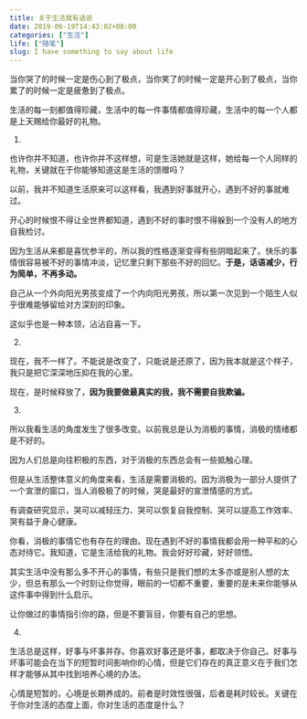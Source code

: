 ```yaml
---
title: 关于生活我有话说
date: 2019-06-19T14:43:02+08:00
categories: ["生活"]
life: ["随笔"]
slug: I have something to say about life
---
```


当你哭了的时候一定是伤心到了极点，当你笑了的时候一定是开心到了极点，当你累了的时候一定是疲惫到了极点。

生活的每一刻都值得珍藏，生活中的每一件事情都值得珍藏，生活中的每一个人都是上天赐给你最好的礼物。

1.

也许你并不知道，也许你并不这样想，可是生活她就是这样，她给每一个人同样的礼物，关键就在于你能够知道这是生活的馈赠吗？

以前，我并不知道生活原来可以这样看，我遇到好事就开心，遇到不好的事就难过。

开心的时候恨不得让全世界都知道，遇到不好的事时恨不得躲到一个没有人的地方自我检讨。

因为生活从来都是喜忧参半的，所以我的性格逐渐变得有些阴暗起来了。快乐的事情很容易被不好的事情冲淡，记忆里只剩下那些不好的回忆。**于是，话语减少，行为简单，不再多动。**

自己从一个外向阳光男孩变成了一个内向阳光男孩，所以第一次见到一个陌生人似乎很难能够留给对方深刻的印象。

这似乎也是一种本领，沾沾自喜一下。

2.

现在，我不一样了。不能说是改变了，只能说是还原了，因为我本就是这个样子，我只是把它深深地压抑在我的心里。

现在，是时候释放了，**因为我要做最真实的我，我不需要自我欺骗。**

3.

所以我看生活的角度发生了很多改变。以前我总是认为消极的事情，消极的情绪都是不好的。

因为人们总是向往积极的东西，对于消极的东西总会有一些抵触心理。

但是从生活整体意义的角度来看，生活是需要消极的。因为消极为一部分人提供了一个宣泄的窗口，当人消极极了的时候，哭是最好的宣泄情感的方式。

有调查研究显示，哭可以减轻压力、哭可以恢复自我控制、哭可以提高工作效率、哭有益于身心健康。

你看，消极的事情它也有存在的理由。现在遇到不好的事情我都会用一种平和的心态对待它。我知道，它是生活给我的礼物。我会好好珍藏，好好领悟。

其实生活中没有那么多不开心的事情，有些只是我们想的太多亦或是别人想的太少，但总有那么一个时刻让你觉得，眼前的一切都不重要，重要的是未来你能够从这件事中得到什么启示。

让你做过的事情指引你的路，但是不要盲目，你要有自己的思想。

4.

生活总是这样，好事与坏事并存。你喜欢好事还是坏事，都取决于你自己。好事与坏事可能会在当下的短暂时间影响你的心情，但是它们存在的真正意义在于我们怎样才能够从其中找到培养心境的办法。

心情是短暂的，心境是长期养成的。前者是时效性很强，后者是耗时较长。关键在于你对生活的态度上面，你对生活的态度是什么？
